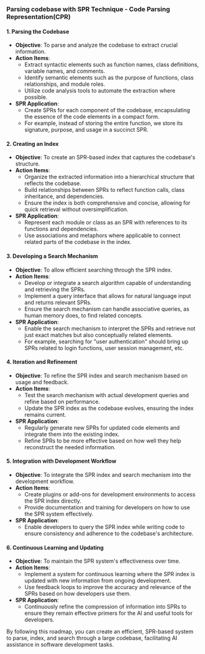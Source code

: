 ### Parsing codebase with SPR Technique - Code Parsing Representation(CPR)

#### 1. Parsing the Codebase
- **Objective**: To parse and analyze the codebase to extract crucial information.
- **Action Items**:
  - Extract syntactic elements such as function names, class definitions, variable names, and comments.
  - Identify semantic elements such as the purpose of functions, class relationships, and module roles.
  - Utilize code analysis tools to automate the extraction where possible.
- **SPR Application**:
  - Create SPRs for each component of the codebase, encapsulating the essence of the code elements in a compact form.
  - For example, instead of storing the entire function, we store its signature, purpose, and usage in a succinct SPR.

#### 2. Creating an Index
- **Objective**: To create an SPR-based index that captures the codebase's structure.
- **Action Items**:
  - Organize the extracted information into a hierarchical structure that reflects the codebase.
  - Build relationships between SPRs to reflect function calls, class inheritance, and dependencies.
  - Ensure the index is both comprehensive and concise, allowing for quick retrieval without oversimplification.
- **SPR Application**:
  - Represent each module or class as an SPR with references to its functions and dependencies.
  - Use associations and metaphors where applicable to connect related parts of the codebase in the index.

#### 3. Developing a Search Mechanism
- **Objective**: To allow efficient searching through the SPR index.
- **Action Items**:
  - Develop or integrate a search algorithm capable of understanding and retrieving the SPRs.
  - Implement a query interface that allows for natural language input and returns relevant SPRs.
  - Ensure the search mechanism can handle associative queries, as human memory does, to find related concepts.
- **SPR Application**:
  - Enable the search mechanism to interpret the SPRs and retrieve not just exact matches but also conceptually related elements.
  - For example, searching for "user authentication" should bring up SPRs related to login functions, user session management, etc.

#### 4. Iteration and Refinement
- **Objective**: To refine the SPR index and search mechanism based on usage and feedback.
- **Action Items**:
  - Test the search mechanism with actual development queries and refine based on performance.
  - Update the SPR index as the codebase evolves, ensuring the index remains current.
- **SPR Application**:
  - Regularly generate new SPRs for updated code elements and integrate them into the existing index.
  - Refine SPRs to be more effective based on how well they help reconstruct the needed information.

#### 5. Integration with Development Workflow
- **Objective**: To integrate the SPR index and search mechanism into the development workflow.
- **Action Items**:
  - Create plugins or add-ons for development environments to access the SPR index directly.
  - Provide documentation and training for developers on how to use the SPR system effectively.
- **SPR Application**:
  - Enable developers to query the SPR index while writing code to ensure consistency and adherence to the codebase's architecture.

#### 6. Continuous Learning and Updating
- **Objective**: To maintain the SPR system's effectiveness over time.
- **Action Items**:
  - Implement a system for continuous learning where the SPR index is updated with new information from ongoing development.
  - Use feedback loops to improve the accuracy and relevance of the SPRs based on how developers use them.
- **SPR Application**:
  - Continuously refine the compression of information into SPRs to ensure they remain effective primers for the AI and useful tools for developers.

By following this roadmap, you can create an efficient, SPR-based system to parse, index, and search through a large codebase, facilitating AI assistance in software development tasks.
